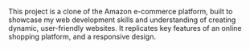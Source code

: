 This project is a clone of the Amazon e-commerce platform, built to showcase my web development skills and understanding of creating dynamic, user-friendly websites. It replicates key features of an online shopping platform, and a responsive design.


